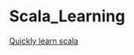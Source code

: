 # Scala_Learning
[Quickly learn scala](https://www.bilibili.com/video/BV1oJ411m7z3?from=search&seid=15727819085045369433&spm_id_from=333.337.0.0)

